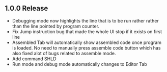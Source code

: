 ## 1.0.0 Release

- Debugging mode now highlights the line that is to be run rather rather than the line pointed by program counter.
- Fix Jump instruction bug that made the whole UI stop if it exists on first line 
- Assembled Tab will automatically show assembled code once program is loaded. No need to manually press assemble code button which has also fixed alot of bugs related to assemble mode.
- Add command SHLD 
- Run mode and debug mode automatically changes to Editor Tab 

